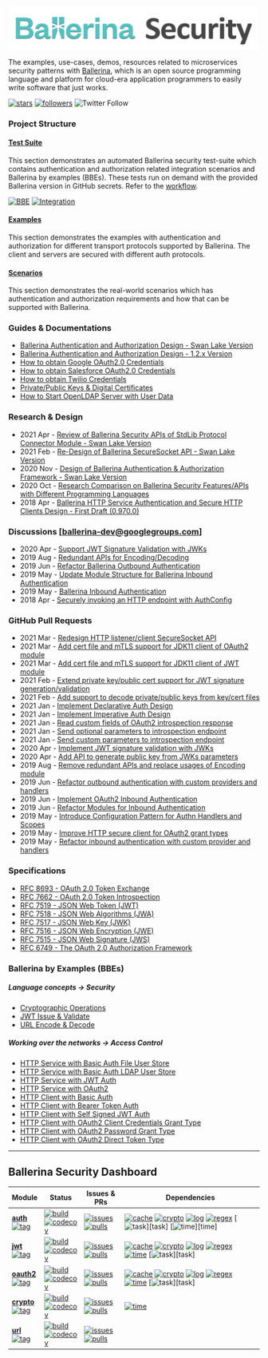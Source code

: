 <!-- Global site tag (gtag.js) - Google Analytics -->
<script async src="https://www.googletagmanager.com/gtag/js?id=UA-69533863-9"></script>
<script>
  window.dataLayer = window.dataLayer || [];
  function gtag(){dataLayer.push(arguments);}
  gtag('js', new Date());

  gtag('config', 'UA-69533863-9');
</script>
<link rel="shortcut icon" type="image/png" href="img/favicon.png?v=1.0">

![Ballerina-Security](./img/ballerina-security.png)

The examples, use-cases, demos, resources related to microservices security patterns with [Ballerina](https://ballerina.io/), which is an open source programming language and platform for cloud-era application programmers to easily write software that just works.

[![stars](https://img.shields.io/github/stars/ldclakmal/ballerina-security?style=social)](https://github.com/ldclakmal/ballerina-security)
[![followers](https://img.shields.io/github/followers/ldclakmal?style=social)](https://github.com/ldclakmal)
![Twitter Follow](https://img.shields.io/twitter/follow/ldclakmal92?label=Follow&style=social)

### Project Structure

#### [Test Suite](./test-suite)

This section demonstrates an automated Ballerina security test-suite which contains authentication and authorization related integration scenarios and Ballerina by examples (BBEs). These tests run on demand with the provided Ballerina version in GitHub secrets. Refer to the [workflow](https://github.com/ldclakmal/ballerina-security/actions).

[![BBE](https://github.com/ldclakmal/ballerina-security/actions/workflows/bbe.yml/badge.svg)](https://github.com/ldclakmal/ballerina-security/actions/workflows/bbe.yml)
[![Integration](https://github.com/ldclakmal/ballerina-security/actions/workflows/integration.yml/badge.svg)](https://github.com/ldclakmal/ballerina-security/actions/workflows/integration.yml)

#### [Examples](./examples)

This section demonstrates the examples with authentication and authorization for different transport protocols supported by Ballerina. The client and servers are secured with different auth protocols.

#### [Scenarios](./scenarios)

This section demonstrates the real-world scenarios which has authentication and authorization requirements and how that can be supported with Ballerina.

### Guides & Documentations

- [Ballerina Authentication and Authorization Design - Swan Lake Version](https://ballerina.io/swan-lake/learn/security/authentication-and-authorization/)
- [Ballerina Authentication and Authorization Design - 1.2.x Version](https://ballerina.io/1.2/learn/writing-secure-ballerina-code/)
- [How to obtain Google OAuth2.0 Credentials](https://ldclakmal.me/ballerina-security/guides/how-to-obtain-google-oauth2-credentials.html)
- [How to obtain Salesforce OAuth2.0 Credentials](https://ldclakmal.me/ballerina-security/guides/how-to-obtain-salesforce-oauth2-credentials.html)
- [How to obtain Twilio Credentials](https://ldclakmal.me/ballerina-security/guides/how-to-obtain-twilio-credentials.html)
- [Private/Public Keys & Digital Certificates](https://ldclakmal.me/ballerina-security/guides/private-public-keys-and-digital-certificates.html)
- [How to Start OpenLDAP Server with User Data](https://ldclakmal.me/ballerina-security/guides/how-to-start-open-ldap-server.html)

### Research & Design

- 2021 Apr - [Review of Ballerina Security APIs of StdLib Protocol Connector Module - Swan Lake Version](https://docs.google.com/document/d/16r_gjBi7SIqVffKVLtKGBevHQRxp7Fnoo9ELyIWV1BM/edit?usp=sharing)
- 2021 Feb - [Re-Design of Ballerina SecureSocket API - Swan Lake Version](https://docs.google.com/document/d/1Y2kLTOw9-sRK1vSEzw5NYdWSA4nwVCvPf3wrbwNDA4s/edit?usp=sharing)
- 2020 Nov - [Design of Ballerina Authentication & Authorization Framework - Swan Lake Version](https://docs.google.com/document/d/1dGw5uUP6kqZNTwMfQ_Ik-k0HTMKhX70XpEA3tys9_kk/edit?usp=sharing)
- 2020 Oct - [Research Comparison on Ballerina Security Features/APIs with Different Programming Languages](https://docs.google.com/spreadsheets/d/1PyMAlAvgkEL0RpW8CVUj1ccW_61Vm6SMbvadFVYRpSA/edit?usp=sharing)
- 2018 Apr - [Ballerina HTTP Service Authentication and Secure HTTP Clients Design - First Draft (0.970.0)](https://docs.google.com/document/d/1GR-z2aNTFybY1LBquxKPvN3J-kWdEL2Y4_X7S570BOU/edit?usp=sharing)

### Discussions [ballerina-dev@googlegroups.com]

- 2020 Apr - [Support JWT Signature Validation with JWKs](https://groups.google.com/g/ballerina-dev/c/lk3QnvBeT0c/m/b_Apt5wGBgAJ)
- 2019 Aug - [Redundant APIs for Encoding/Decoding](https://groups.google.com/g/ballerina-dev/c/sbASEwIl44k/m/0YlP3IcXFwAJ)
- 2019 Jun - [Refactor Ballerina Outbound Authentication](https://groups.google.com/g/ballerina-dev/c/OvlUscsjT-I/m/VmTTBg-DBAAJ)
- 2019 May - [Update Module Structure for Ballerina Inbound Authentication](https://groups.google.com/g/ballerina-dev/c/7SYDiKeF8p8/m/3GNncS9dAwAJ)
- 2019 May - [Ballerina Inbound Authentication](https://groups.google.com/g/ballerina-dev/c/U3-GY9Q49eQ/m/HAcrWb-qAgAJ)
- 2018 Apr - [Securely invoking an HTTP endpoint with AuthConfig](https://groups.google.com/g/ballerina-dev/c/1q657E_wegQ/m/fjFkg9YnAgAJ)

### GitHub Pull Requests

- 2021 Mar - [Redesign HTTP listener/client SecureSocket API](https://github.com/ballerina-platform/module-ballerina-http/pull/255)
- 2021 Mar - [Add cert file and mTLS support for JDK11 client of OAuth2 module](https://github.com/ballerina-platform/module-ballerina-oauth2/pull/98)
- 2021 Mar - [Add cert file and mTLS support for JDK11 client of JWT module](https://github.com/ballerina-platform/module-ballerina-jwt/pull/137)
- 2021 Feb - [Extend private key/public cert support for JWT signature generation/validation](https://github.com/ballerina-platform/module-ballerina-jwt/pull/109)
- 2021 Feb - [Add support to decode private/public keys from key/cert files](https://github.com/ballerina-platform/module-ballerina-crypto/pull/61)
- 2021 Jan - [Implement Declarative Auth Design](https://github.com/ballerina-platform/module-ballerina-http/pull/155)
- 2021 Jan - [Implement Imperative Auth Design](https://github.com/ballerina-platform/module-ballerina-http/pull/142)
- 2021 Jan - [Read custom fields of OAuth2 introspection response](https://github.com/ballerina-platform/module-ballerina-oauth2/pull/49)
- 2021 Jan - [Send optional parameters to introspection endpoint](https://github.com/ballerina-platform/module-ballerina-http/pull/164)
- 2021 Jan - [Send custom parameters to introspection endpoint](https://github.com/ballerina-platform/module-ballerina-oauth2/pull/53)
- 2020 Apr - [Implement JWT signature validation with JWKs](https://github.com/ballerina-platform/ballerina-lang/pull/22982)
- 2020 Apr - [Add API to generate public key from JWKs parameters](https://github.com/ballerina-platform/ballerina-lang/pull/22890)
- 2019 Aug - [Remove redundant APIs and replace usages of Encoding module](https://github.com/ballerina-platform/ballerina-lang/pull/18309)
- 2019 Jun - [Refactor outbound authentication with custom providers and handlers](https://github.com/ballerina-platform/ballerina-lang/pull/15696)
- 2019 Jun - [Implement OAuth2 Inbound Authentication](https://github.com/ballerina-platform/ballerina-lang/pull/15489)
- 2019 Jun - [Refactor Modules for Inbound Authentication](https://github.com/ballerina-platform/ballerina-lang/pull/15435)
- 2019 May - [Introduce Configuration Pattern for Authn Handlers and Scopes](https://github.com/ballerina-platform/ballerina-lang/pull/15363)
- 2019 May - [Improve HTTP secure client for OAuth2 grant types](https://github.com/ballerina-platform/ballerina-lang/pull/14419)
- 2019 May - [Refactor inbound authentication with custom provider and handlers](https://github.com/ballerina-platform/ballerina-lang/pull/15056)

### Specifications

- [RFC 8693 - OAuth 2.0 Token Exchange](https://tools.ietf.org/html/rfc8693)
- [RFC 7662 - OAuth 2.0 Token Introspection](https://tools.ietf.org/html/rfc7662)
- [RFC 7519 - JSON Web Token (JWT)](https://tools.ietf.org/html/rfc7519)
- [RFC 7518 - JSON Web Algorithms (JWA)](https://tools.ietf.org/html/rfc7518)
- [RFC 7517 - JSON Web Key (JWK)](https://tools.ietf.org/html/rfc7517)
- [RFC 7516 - JSON Web Encryption (JWE)](https://tools.ietf.org/html/rfc7516)
- [RFC 7515 - JSON Web Signature (JWS)](https://tools.ietf.org/html/rfc7515)
- [RFC 6749 - The OAuth 2.0 Authorization Framework](https://tools.ietf.org/html/rfc6749)

### Ballerina by Examples (BBEs)

##### Language concepts -> Security

- [Cryptographic Operations](https://ballerina.io/swan-lake/learn/by-example/crypto.html)
- [JWT Issue & Validate](https://ballerina.io/swan-lake/learn/by-example/jwt-issue-validate.html)
- [URL Encode & Decode](https://ballerina.io/swan-lake/learn/by-example/url-encode-decode.html)

##### Working over the networks -> Access Control
- [HTTP Service with Basic Auth File User Store](https://ballerina.io/swan-lake/learn/by-example/http-service-with-basic-auth-file-user-store.html)
- [HTTP Service with Basic Auth LDAP User Store](https://ballerina.io/swan-lake/learn/by-example/http-service-with-basic-auth-ldap-user-store.html)
- [HTTP Service with JWT Auth](https://ballerina.io/swan-lake/learn/by-example/http-service-with-jwt-auth.html)
- [HTTP Service with OAuth2](https://ballerina.io/swan-lake/learn/by-example/http-service-with-oauth2.html)
- [HTTP Client with Basic Auth](https://ballerina.io/swan-lake/learn/by-example/http-client-with-basic-auth.html)
- [HTTP Client with Bearer Token Auth](https://ballerina.io/swan-lake/learn/by-example/http-client-with-bearer-token-auth.html)
- [HTTP Client with Self Signed JWT Auth](https://ballerina.io/swan-lake/learn/by-example/http-client-with-self-signed-jwt-auth.html)
- [HTTP Client with OAuth2 Client Credentials Grant Type](https://ballerina.io/swan-lake/learn/by-example/http-client-with-oauth2-client-credentials-grant-type.html)
- [HTTP Client with OAuth2 Password Grant Type](https://ballerina.io/swan-lake/learn/by-example/http-client-with-oauth2-password-grant-type.html)
- [HTTP Client with OAuth2 Direct Token Type](https://ballerina.io/swan-lake/learn/by-example/http-client-with-oauth2-direct-token-type.html)

--- 
## Ballerina Security Dashboard

| Module | Status | Issues & PRs | Dependencies |
|---|---|---|---|
| [**auth**][auth] <br/> [![tag](https://img.shields.io/github/v/tag/ballerina-platform/module-ballerina-auth?label=)][auth-tags] | [![build](https://github.com/ballerina-platform/module-ballerina-auth/actions/workflows/build-timestamped-master.yml/badge.svg)][auth-build] <br/> [![codecov](https://codecov.io/gh/ballerina-platform/module-ballerina-auth/branch/master/graph/badge.svg)][auth-codecov] | [![issues](https://img.shields.io/github/issues/ballerina-platform/ballerina-standard-library/module/auth.svg?label=Issues)][auth-issues] <br/> [![pulls](https://img.shields.io/github/issues-pr/ballerina-platform/module-ballerina-auth?label=PRs)][auth-pulls] | [![cache](https://img.shields.io/github/workflow/status/ballerina-platform/module-ballerina-cache/Build?label=Cache)][cache] [![crypto](https://img.shields.io/github/workflow/status/ballerina-platform/module-ballerina-crypto/Build?label=Crypto)][crypto] [![log](https://img.shields.io/github/workflow/status/ballerina-platform/module-ballerina-log/Build?label=Log)][log] [![regex](https://img.shields.io/github/workflow/status/ballerina-platform/module-ballerina-regex/Build?label=Regex)][regex] [![task](https://img.shields.io/github/workflow/status/ballerina-platform/module-ballerina-task/Build?label=Task*)][task] [![time](https://img.shields.io/github/workflow/status/ballerina-platform/module-ballerina-time/Build?label=Time*)][time] |
| [**jwt**][jwt] <br/> [![tag](https://img.shields.io/github/v/tag/ballerina-platform/module-ballerina-jwt?label=)][jwt-tags] | [![build](https://github.com/ballerina-platform/module-ballerina-jwt/actions/workflows/build-timestamped-master.yml/badge.svg)][jwt-build] <br/> [![codecov](https://codecov.io/gh/ballerina-platform/module-ballerina-jwt/branch/master/graph/badge.svg)][jwt-codecov] | [![issues](https://img.shields.io/github/issues/ballerina-platform/ballerina-standard-library/module/jwt.svg?label=Issues)][jwt-issues] <br/> [![pulls](https://img.shields.io/github/issues-pr/ballerina-platform/module-ballerina-jwt?label=PRs)][jwt-pulls] | [![cache](https://img.shields.io/github/workflow/status/ballerina-platform/module-ballerina-cache/Build?label=Cache)][cache] [![crypto](https://img.shields.io/github/workflow/status/ballerina-platform/module-ballerina-crypto/Build?label=Crypto)][crypto] [![log](https://img.shields.io/github/workflow/status/ballerina-platform/module-ballerina-log/Build?label=Log)][log] [![regex](https://img.shields.io/github/workflow/status/ballerina-platform/module-ballerina-regex/Build?label=Regex)][regex] [![time](https://img.shields.io/github/workflow/status/ballerina-platform/module-ballerina-time/Build?label=Time)][time] [![task](https://img.shields.io/github/workflow/status/ballerina-platform/module-ballerina-task/Build?label=Task*)][task] |
| [**oauth2**][oauth2] <br/> [![tag](https://img.shields.io/github/v/tag/ballerina-platform/module-ballerina-oauth2?label=)][oauth2-tags] | [![build](https://github.com/ballerina-platform/module-ballerina-oauth2/actions/workflows/build-timestamped-master.yml/badge.svg)][oauth2-build] <br/> [![codecov](https://codecov.io/gh/ballerina-platform/module-ballerina-oauth2/branch/master/graph/badge.svg)][oauth2-codecov] | [![issues](https://img.shields.io/github/issues/ballerina-platform/ballerina-standard-library/module/oauth2.svg?label=Issues)][oauth2-issues] <br/> [![pulls](https://img.shields.io/github/issues-pr/ballerina-platform/module-ballerina-oauth2?label=PRs)][oauth2-pulls] | [![cache](https://img.shields.io/github/workflow/status/ballerina-platform/module-ballerina-cache/Build?label=Cache)][cache] [![crypto](https://img.shields.io/github/workflow/status/ballerina-platform/module-ballerina-crypto/Build?label=Crypto)][crypto] [![log](https://img.shields.io/github/workflow/status/ballerina-platform/module-ballerina-log/Build?label=Log)][log] [![regex](https://img.shields.io/github/workflow/status/ballerina-platform/module-ballerina-regex/Build?label=Regex)][regex] [![time](https://img.shields.io/github/workflow/status/ballerina-platform/module-ballerina-time/Build?label=Time)][time] [![task](https://img.shields.io/github/workflow/status/ballerina-platform/module-ballerina-task/Build?label=Task*)][task] |
| [**crypto**][crypto] <br/> [![tag](https://img.shields.io/github/v/tag/ballerina-platform/module-ballerina-crypto?label=)][crypto-tags] | [![build](https://github.com/ballerina-platform/module-ballerina-crypto/actions/workflows/build-timestamped-master.yml/badge.svg)][crypto-build] <br/> [![codecov](https://codecov.io/gh/ballerina-platform/module-ballerina-crypto/branch/master/graph/badge.svg)][crypto-codecov] | [![issues](https://img.shields.io/github/issues/ballerina-platform/ballerina-standard-library/module/crypto.svg?label=Issues)][crypto-issues] <br/> [![pulls](https://img.shields.io/github/issues-pr/ballerina-platform/module-ballerina-crypto?label=PRs)][crypto-pulls] | [![time](https://img.shields.io/github/workflow/status/ballerina-platform/module-ballerina-time/Build?label=Time)][time] |
| [**url**][url] <br/> [![tag](https://img.shields.io/github/v/tag/ballerina-platform/module-ballerina-url?label=)][url-tags] | [![build](https://github.com/ballerina-platform/module-ballerina-url/actions/workflows/build-timestamped-master.yml/badge.svg)][url-build] <br/> [![codecov](https://codecov.io/gh/ballerina-platform/module-ballerina-url/branch/master/graph/badge.svg)][url-codecov] | [![issues](https://img.shields.io/github/issues/ballerina-platform/ballerina-standard-library/module/url.svg?label=Issues)][url-issues] <br/> [![pulls](https://img.shields.io/github/issues-pr/ballerina-platform/module-ballerina-url?label=PRs)][url-pulls] | |

[auth]: https://github.com/ballerina-platform/module-ballerina-auth
[auth-tags]: https://github.com/ballerina-platform/module-ballerina-auth/tags
[auth-build]: https://github.com/ballerina-platform/module-ballerina-auth/actions/workflows/build-timestamped-master.yml
[auth-codecov]: https://codecov.io/gh/ballerina-platform/module-ballerina-auth
[auth-issues]: https://github.com/ballerina-platform/ballerina-standard-library/issues?q=is%3Aopen+is%3Aissue+label%3Amodule%2Fauth
[auth-pulls]: https://github.com/ballerina-platform/module-ballerina-auth/pulls

[jwt]: https://github.com/ballerina-platform/module-ballerina-jwt
[jwt-tags]: https://github.com/ballerina-platform/module-ballerina-jwt/tags
[jwt-build]: https://github.com/ballerina-platform/module-ballerina-jwt/actions/workflows/build-timestamped-master.yml
[jwt-codecov]: https://codecov.io/gh/ballerina-platform/module-ballerina-jwt
[jwt-issues]: https://github.com/ballerina-platform/ballerina-standard-library/issues?q=is%3Aopen+is%3Aissue+label%3Amodule%2Fjwt
[jwt-pulls]: https://github.com/ballerina-platform/module-ballerina-jwt/pulls

[oauth2]: https://github.com/ballerina-platform/module-ballerina-oauth2
[oauth2-tags]: https://github.com/ballerina-platform/module-ballerina-oauth2/tags
[oauth2-build]: https://github.com/ballerina-platform/module-ballerina-oauth2/actions/workflows/build-timestamped-master.yml
[oauth2-codecov]: https://codecov.io/gh/ballerina-platform/module-ballerina-oauth2
[oauth2-issues]: https://github.com/ballerina-platform/ballerina-standard-library/issues?q=is%3Aopen+is%3Aissue+label%3Amodule%2Foauth2
[oauth2-pulls]: https://github.com/ballerina-platform/module-ballerina-oauth2/pulls

[crypto]: https://github.com/ballerina-platform/module-ballerina-crypto
[crypto-tags]: https://github.com/ballerina-platform/module-ballerina-crypto/tags
[crypto-build]: https://github.com/ballerina-platform/module-ballerina-crypto/actions/workflows/build-timestamped-master.yml
[crypto-codecov]: https://codecov.io/gh/ballerina-platform/module-ballerina-crypto
[crypto-issues]: https://github.com/ballerina-platform/ballerina-standard-library/issues?q=is%3Aopen+is%3Aissue+label%3Amodule%2Fcrypto
[crypto-pulls]: https://github.com/ballerina-platform/module-ballerina-crypto/pulls

[url]: https://github.com/ballerina-platform/module-ballerina-url
[url-tags]: https://github.com/ballerina-platform/module-ballerina-url/tags
[url-build]: https://github.com/ballerina-platform/module-ballerina-url/actions/workflows/build-timestamped-master.yml
[url-codecov]: https://codecov.io/gh/ballerina-platform/module-ballerina-url
[url-issues]: https://github.com/ballerina-platform/ballerina-standard-library/issues?q=is%3Aopen+is%3Aissue+label%3Amodule%2Furl
[url-pulls]: https://github.com/ballerina-platform/module-ballerina-url/pulls

[cache]: https://github.com/ballerina-platform/module-ballerina-cache
[crypto]: https://github.com/ballerina-platform/module-ballerina-crypto
[log]: https://github.com/ballerina-platform/module-ballerina-log
[regex]: https://github.com/ballerina-platform/module-ballerina-regex
[task]: https://github.com/ballerina-platform/module-ballerina-task
[time]: https://github.com/ballerina-platform/module-ballerina-time
